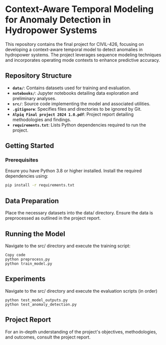 # Context-Aware Temporal Modeling for Anomaly Detection in Hydropower Systems

This repository contains the final project for CIVIL-426, focusing on developing a context-aware temporal model to detect anomalies in hydropower systems. The project leverages sequence modeling techniques and incorporates operating mode contexts to enhance predictive accuracy.

## Repository Structure

- **`data/`**: Contains datasets used for training and evaluation.
- **`notebooks/`**: Jupyter notebooks detailing data exploration and preliminary analyses.
- **`src/`**: Source code implementing the model and associated utilities.
- **`.gitignore`**: Specifies files and directories to be ignored by Git.
- **`Alpiq Final project 2024 1.0.pdf`**: Project report detailing methodologies and findings.
- **`requirements.txt`**: Lists Python dependencies required to run the project.

## Getting Started

### Prerequisites

Ensure you have Python 3.8 or higher installed. Install the required dependencies using:

```bash
pip install -r requirements.txt
```

## Data Preparation
Place the necessary datasets into the data/ directory. Ensure the data is preprocessed as outlined in the project report.

## Running the Model
Navigate to the src/ directory and execute the training script:

```
Copy code
python preprocess.py
python train_model.py
```

## Experiments
Navigate to the src/ directory and execute the evaluation scripts (in order)

```
python test_model_outputs.py
python test_anomaly_detection.py
```

## Project Report
For an in-depth understanding of the project's objectives, methodologies, and outcomes, consult the project report.
